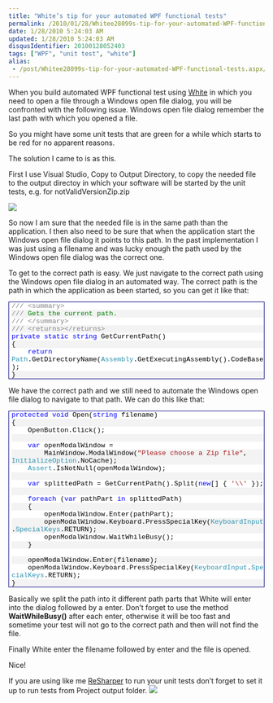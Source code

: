 ```yaml
---
title: "White’s tip for your automated WPF functional tests"
permalink: /2010/01/28/Whitee28099s-tip-for-your-automated-WPF-functional-tests/
date: 1/28/2010 5:24:03 AM
updated: 1/28/2010 5:24:03 AM
disqusIdentifier: 20100128052403
tags: ["WPF", "unit test", "white"]
alias:
 - /post/Whitee28099s-tip-for-your-automated-WPF-functional-tests.aspx/index.html
---
```

When you build automated WPF functional test using [White](http://white.codeplex.com/) in which you need to open a file through a Windows open file dialog, you will be confronted with the following issue. Windows open file dialog remember the last path with which you opened a file.

So you might have some unit tests that are green for a while which starts to be red for no apparent reasons. 
<!-- more -->

The solution I came to is as this. 

First I use Visual Studio, Copy to Output Directory, to copy the needed file to the output directoy in which your software will be started by the unit tests, e.g. for notValidVersionZip.zip

![](/images/4309956698_b62daf51f5_o1_50F26E1E.png) 

So now I am sure that the needed file is in the same path than the application. I then also need to be sure that when the application start the Windows open file dialog it points to this path. In the past implementation I was just using a filename and was lucky enough the path used by the Windows open file dialog was the correct one.

To get to the correct path is easy. We just navigate to the correct path using the Windows open file dialog in an automated way. The correct path is the path in which the application as been started, so you can get it like that:

<div style="padding-bottom: 0px; margin: 0px; padding-left: 0px; padding-right: 0px; display: inline; float: none; padding-top: 0px" id="scid:9ce6104f-a9aa-4a17-a79f-3a39532ebf7c:55e8cf34-3def-431e-90fb-9299e1c955a7" class="wlWriterEditableSmartContent"> <div style="border: #000080 1px solid; color: #000; font-family: 'Courier New', Courier, Monospace; font-size: 10pt"> <div style="background: #fff; overflow: auto"> <ol style="background: #ffffff; margin: 0; padding: 0 0 0 5px;"> <li><span style="color:#808080">///</span><span style="color:#008000"> </span><span style="color:#808080">&lt;summary&gt;</span></li> <li style="background: #f3f3f3"><span style="color:#808080">///</span><span style="color:#008000"> Gets the current path.</span></li> <li><span style="color:#808080">///</span><span style="color:#008000"> </span><span style="color:#808080">&lt;/summary&gt;</span></li> <li style="background: #f3f3f3"><span style="color:#808080">///</span><span style="color:#008000"> </span><span style="color:#808080">&lt;returns&gt;&lt;/returns&gt;</span></li> <li><span style="color:#0000ff">private</span> <span style="color:#0000ff">static</span> <span style="color:#0000ff">string</span> GetCurrentPath()</li> <li style="background: #f3f3f3">{</li> <li>&nbsp;&nbsp;&nbsp;&nbsp;<span style="color:#0000ff">return</span> <span style="color:#2b91af">Path</span>.GetDirectoryName(<span style="color:#2b91af">Assembly</span>.GetExecutingAssembly().CodeBase);</li> <li style="background: #f3f3f3">}</li> </ol> </div> </div> </div>

We have the correct path and we still need to automate the Windows open file dialog to navigate to that path. We can do this like that:

<div style="padding-bottom: 0px; margin: 0px; padding-left: 0px; padding-right: 0px; display: inline; float: none; padding-top: 0px" id="scid:9ce6104f-a9aa-4a17-a79f-3a39532ebf7c:13db65e7-54b9-402d-9138-c33cb2c3791e" class="wlWriterEditableSmartContent"> <div style="border: #000080 1px solid; color: #000; font-family: 'Courier New', Courier, Monospace; font-size: 10pt"> <div style="background: #fff; overflow: auto"> <ol style="background: #ffffff; margin: 0; padding: 0 0 0 5px;"> <li><span style="color:#0000ff">protected</span> <span style="color:#0000ff">void</span> Open(<span style="color:#0000ff">string</span> filename)</li> <li style="background: #f3f3f3">{</li> <li>&nbsp;&nbsp;&nbsp;&nbsp;OpenButton.Click();</li> <li style="background: #f3f3f3">&nbsp;</li> <li>&nbsp;&nbsp;&nbsp;&nbsp;<span style="color:#0000ff">var</span> openModalWindow = </li> <li style="background: #f3f3f3">&nbsp;&nbsp;&nbsp;&nbsp;&nbsp;&nbsp;&nbsp;&nbsp;MainWindow.ModalWindow(<span style="color:#a31515">"Please choose a Zip file"</span>, <span style="color:#2b91af">InitializeOption</span>.NoCache);</li> <li>&nbsp;&nbsp;&nbsp;&nbsp;<span style="color:#2b91af">Assert</span>.IsNotNull(openModalWindow);</li> <li style="background: #f3f3f3">&nbsp;</li> <li>&nbsp;&nbsp;&nbsp;&nbsp;<span style="color:#0000ff">var</span> splittedPath = GetCurrentPath().Split(<span style="color:#0000ff">new</span>[] { <span style="color:#a31515">'\\'</span> });</li> <li style="background: #f3f3f3">&nbsp;</li> <li>&nbsp;&nbsp;&nbsp;&nbsp;<span style="color:#0000ff">foreach</span> (<span style="color:#0000ff">var</span> pathPart <span style="color:#0000ff">in</span> splittedPath)</li> <li style="background: #f3f3f3">&nbsp;&nbsp;&nbsp;&nbsp;{</li> <li>&nbsp;&nbsp;&nbsp;&nbsp;&nbsp;&nbsp;&nbsp;&nbsp;openModalWindow.Enter(pathPart);</li> <li style="background: #f3f3f3">&nbsp;&nbsp;&nbsp;&nbsp;&nbsp;&nbsp;&nbsp;&nbsp;openModalWindow.Keyboard.PressSpecialKey(<span style="color:#2b91af">KeyboardInput</span>.<span style="color:#2b91af">SpecialKeys</span>.RETURN);</li> <li>&nbsp;&nbsp;&nbsp;&nbsp;&nbsp;&nbsp;&nbsp;&nbsp;openModalWindow.WaitWhileBusy();</li> <li style="background: #f3f3f3">&nbsp;&nbsp;&nbsp;&nbsp;}</li> <li>&nbsp;</li> <li style="background: #f3f3f3">&nbsp;&nbsp;&nbsp;&nbsp;openModalWindow.Enter(filename);</li> <li>&nbsp;&nbsp;&nbsp;&nbsp;openModalWindow.Keyboard.PressSpecialKey(<span style="color:#2b91af">KeyboardInput</span>.<span style="color:#2b91af">SpecialKeys</span>.RETURN);</li> <li style="background: #f3f3f3">}</li> </ol> </div> </div> </div>

Basically we split the path into it different path parts that White will enter into the dialog followed by a enter. Don’t forget to use the method **WaitWhileBusy()** after each enter, otherwise it will be too fast and sometime your test will not go to the correct path and then will not find the file.

Finally White enter the filename followed by enter and the file is opened.

Nice!

If you are using like me [ReSharper](http://www.jetbrains.com/resharper/index.html) to run your unit tests don’t forget to set it up to run tests from Project output folder.
![](/images/4309993844_8d9e828f8c_o1_46056709.png)
